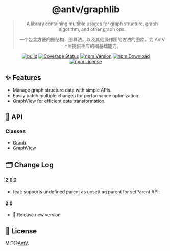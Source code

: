 <h1 align="center">
<b>@antv/graphlib</b>
</h1>

<div align="center">

> A library containing multible usages for graph structure, graph algorithm, and other graph ops.
>
> 一个包含方便的图结构，图算法，以及其他操作图的方法的图库，为 AntV 上层提供相应的图基础能力。

[![build](https://github.com/antvis/graphlib/actions/workflows/build.yml/badge.svg)](https://github.com/antvis/graphlib/actions/workflows/build.yml)
[![Coverage Status](https://coveralls.io/repos/github/antvis/graphlib/badge.svg?branch=master)](https://coveralls.io/github/antvis/graphlib?branch=master)
[![npm Version](https://img.shields.io/npm/v/@antv/graphlib.svg)](https://www.npmjs.com/package/@antv/graphlib)
[![npm Download](https://img.shields.io/npm/dm/@antv/graphlib.svg)](https://www.npmjs.com/package/@antv/graphlib)
[![npm License](https://img.shields.io/npm/l/@antv/graphlib.svg)](https://www.npmjs.com/package/@antv/graphlib)

</div>

## ✨ Features

- Manage graph structure data with simple APIs.
- Easily batch multiple changes for performance optimization.
- GraphView for efficient data transformation.

## 📖 API

### Classes

- [Graph](docs/classes/Graph.md)
- [GraphView](docs/classes/GraphView.md)

## 🗂 Change Log

#### 2.0.2

- feat: supports undefined parent as unsetting parent for setParent API;

#### 2.0

- 🎉 Release new version

## 📄 License

MIT@[AntV](https://github.com/antvis).